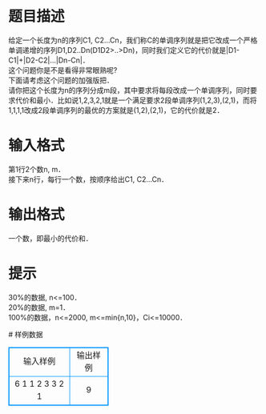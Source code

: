 # 

 
 # 题目描述 
<p>
 给定一个长度为n的序列C1, C2…Cn，我们称C的单调序列就是把它改成一个严格单调递增的序列D1,D2..Dn(D1<D2<..<Dn)或者是严格递减的序列D1,D2..Dn(D1>D2>..>Dn)，同时我们定义它的代价就是|D1-C1|+|D2-C2|…|Dn-Cn|．<br>这个问题你是不是看得非常眼熟呢? <br>下面请考虑这个问题的加强版把．<br>请你把这个长度为n的序列分成m段，其中要求将每段改成一个单调序列，同时要求代价和最小．比如说1,2,3,2,1就是一个满足要求2段单调序列(1,2,3),(2,1)，而将1,1,1,1改成2段单调序列的最优的方案就是(1,2),(2,1)，它的代价就是2．<br></p> 

 
 # 输入格式 
<p>
第1行2个数n, m．<br>接下来n行，每行一个数，按顺序给出C1, C2…Cn．<br></p> 

 
 # 输出格式 
<p>
一个数，即最小的代价和．<br></p> 

 
 # 提示 
<p>
30%的数据,  n<=100．<br>20%的数据,  m=1．<br>100%的数据，n<=2000, m<=min{n,10}，Ci<=10000．<br></p> 
# 样例数据
<style>
        table,table tr th, table tr td { border:1px solid #0094ff; }
        table { width: 200px; min-height: 25px; line-height: 25px; text-align: center; border-collapse: collapse;}   
    </style>
<table>
	<tr>
		<td>输入样例</td>
		<td>输出样例</td>
	</tr>
<tr><td>6 1
1
2
3
3
2
1
</td><td>9</td></tr></table>
